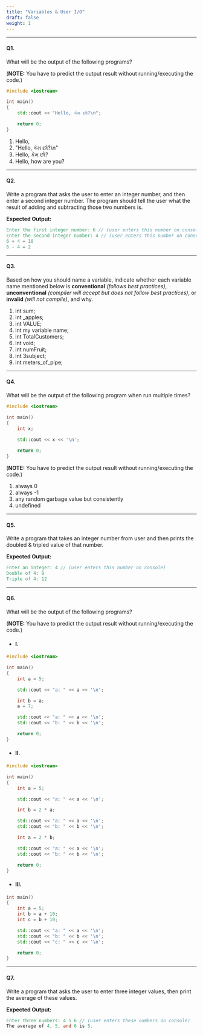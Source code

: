 ```yaml
---
title: "Variables & User I/O"
draft: false
weight: 1
---
```


---

#### Q1.

What will be the output of the following programs?

(**NOTE:** You have to predict the output result without running/executing the code.)
  
```cpp
#include <iostream>

int main()
{
    std::cout << "Hello, કેમ છો?\n";

    return 0;
}
```

<ol class="lower-alpha-ol bold-li">
    <li>Hello, </li>
    <li>"Hello, કેમ છો?\n"</li>
    <li>Hello, કેમ છો?</li>
    <li>Hello, how are you?</li>
</ol>

---

#### Q2.

Write a program that asks the user to enter an integer number, and then enter a second integer number. The program should tell the user what the result of adding and subtracting those two numbers is.

**Expected Output:**

```v
Enter the first integer number: 6 // (user enters this number on console)
Enter the second integer number: 4 // (user enters this number on console)
6 + 4 = 10
6 - 4 = 2
```

---

#### Q3.

Based on how you should name a variable, indicate whether each variable name mentioned below is **conventional** _(follows best practices)_, **unconventional** _(compiler will accept but does not follow best practices)_, or **invalid** _(will not compile)_, and why.

<ol class="upper-roman-ol bold-li">
    <li>int sum;</li>
    <li>int _apples;</li>
    <li>int VALUE;</li>
    <li>int my variable name;</li>
    <li>int TotalCustomers;</li>
    <li>int void;</li>
    <li>int numFruit;</li>
    <li>int 3subject;</li>
    <li>int meters_of_pipe;</li>
</ol>

---

#### Q4.

What will be the output of the following program when run multiple times?

```cpp
#include <iostream>

int main()
{
    int x;
    
    std::cout << x << '\n';

    return 0;
}
```

(**NOTE:** You have to predict the output result without running/executing the code.)

<ol class="lower-alpha-ol bold-li">
    <li>always 0</li>
    <li>always -1</li>
    <li>any random garbage value but consistently</li>
    <li>undefined</li>
</ol>

---

#### Q5.

Write a program that takes an integer number from user and then prints the doubled & tripled value of that number.

**Expected Output:**

```v
Enter an integer: 4 // (user enters this number on console)
Double of 4: 8
Triple of 4: 12
```

---

#### Q6.

What will be the output of the following programs?

(**NOTE:** You have to predict the output result without running/executing the code.)

- #### I.
```cpp
#include <iostream>

int main()
{
    int a = 5;

    std::cout << "a: " << a << '\n';

    int b = a;
    a = 7;

    std::cout << "a: " << a << '\n';
    std::cout << "b: " << b << '\n';

    return 0;
}
```

- #### II.
```cpp
#include <iostream>

int main()
{
    int a = 5;

    std::cout << "a: " << a << '\n';

    int b = 2 * a;

    std::cout << "a: " << a << '\n';
    std::cout << "b: " << b << '\n';

    int a = 2 * b;

    std::cout << "a: " << a << '\n';
    std::cout << "b: " << b << '\n';

    return 0;
}
```

- #### III.
```cpp
int main()
{
    int a = 5;
    int b = a + 10;
    int c = b + 10;

    std::cout << "a: " << a << '\n';
    std::cout << "b: " << b << '\n';
    std::cout << "c: " << c << '\n';

    return 0;
}
```

---

#### Q7.

Write a program that asks the user to enter three integer values, then print the average of these values.

**Expected Output:**

```v
Enter three numbers: 4 5 6 // (user enters these numbers on console)
The average of 4, 5, and 6 is 5.
```